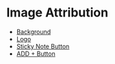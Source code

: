 # Image Attribution
- [Background](http://www.freepik.com/free-vector/chalkboard-background_786166.htm)
- [Logo](http://textcraft.net/)
- [Sticky Note Button](http://www.freepik.com/free-vector/school-supplies-pack_740865.htm)
- [ADD + Button](http://www.freepik.com/free-vector/pack-images-of-geometric-figures_701873.htm)
